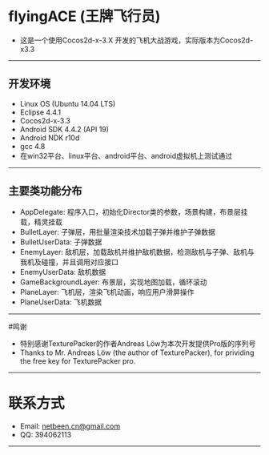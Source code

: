 # flyingACE (王牌飞行员)
- 这是一个使用Cocos2d-x-3.X 开发的飞机大战游戏，实际版本为Cocos2d-x3.3

---

## 开发环境
- Linux OS (Ubuntu 14.04 LTS)
- Eclipse 4.4.1
- Cocos2d-x-3.3
- Android SDK 4.4.2 (API 19)
- Android NDK r10d
- gcc 4.8
- 在win32平台、linux平台、android平台、android虚拟机上测试通过

---

## 主要类功能分布
- AppDelegate: 程序入口，初始化Director类的参数，场景构建，布景层挂载，精灵挂载
- BulletLayer: 子弹层，用批量渲染技术加载子弹并维护子弹数据
- BulletUserData: 子弹数据
- EnemyLayer: 敌机层，加载敌机并维护敌机数据，检测敌机与子弹、敌机与我机及碰撞，并且调用对应接口
- EnemyUserData: 敌机数据
- GameBackgroundLayer: 布景层，实现地图加载，循环滚动
- PlaneLayer: 飞机层，渲染飞机动画，响应用户滑屏操作
- PlaneUserData: 飞机数据

---

#鸣谢
- 特别感谢TexturePacker的作者Andreas Löw为本次开发提供Pro版的序列号
- Thanks to Mr. Andreas Löw (the author of TexturePacker), for prividing the free key for TexturePacker pro.

---

# 联系方式
- Email: netbeen.cn@gmail.com
- QQ: 394062113

---
